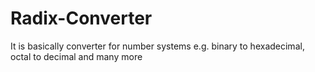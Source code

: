 # Radix-Converter
It is basically converter for number systems e.g. binary to hexadecimal, octal to decimal and many more
